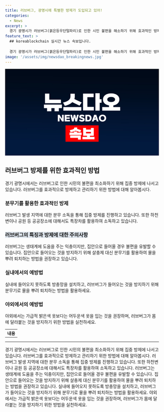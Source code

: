 ```yaml
---
title: 러브버그, 광명시에 특별한 방제가 도입되고 있어!
categories:
  - News
excerpt: >
  경기 광명시가 러브버그(붉은등우단털파리)로 인한 시민 불편을 해소하기 위해 효과적인 방제작업을 진행 중이다. 이를 위해 소독 대행업체가 지역을 나눠 분무 소독을 실시하고 있으며, 특히 하천변이나 공원 등에는 특장차를 활용해 소독하고 있다. 러브버그는 혐오스러운 외형과 짝을 지어 비행하는 특성 탓에 해충으로 오인되지만, 실제는 생태계에 도움을 주는 익충이다. 시민들은 실내에 방충망을 설치하고, 외출 시에는 어두운색 옷을 입는 등 주의가 필요하다.
feature_text: >
  ## koreablockchain 실시간 뉴스 속보입니다.

  경기 광명시가 러브버그(붉은등우단털파리)로 인한 시민 불편을 해소하기 위해 효과적인 방제작업을 진행 중이다. 이를 위해 소독 대행업체가 지역을 나눠 분무 소독을 실시하고 있으며, 특히 하천변이나 공원 등에는 특장차를 활용해 소독하고 있다. 러브버그는 혐오스러운 외형과 짝을 지어 비행하는 특성 탓에 해충으로 오인되지만, 실제는 생태계에 도움을 주는 익충이다. 시민들은 실내에 방충망을 설치하고, 외출 시에는 어두운색 옷을 입는 등 주의가 필요하다.
image: '/assets/img/newsdao_breakingnews.jpg'
---
```


<p><img src="/assets/img/newsdao_breakingnews.jpg" alt="koreablockchain 속보" /></p>

<h2 data-ke-size="size26">러브버그 방제를 위한 효과적인 방법</h2>

<p data-ke-size="size16">경기 광명시에서는 러브버그로 인한 시민의 불편을 최소화하기 위해 집중 방제에 나서고 있습니다. 러브버그를 효과적으로 방제하고 관리하기 위한 방법에 대해 알아봅시다.</p>

<h3>분무기를 활용한 효과적인 방제</h3>

<p data-ke-size="size16">러브버그 발생 지역에 대한 분무 소독을 통해 집중 방제를 진행하고 있습니다. 또한 하천변이나 공원 등 공공장소에 대해서도 특장차를 활용하여 소독하고 있습니다.</p>

<h3><b><span style="background-color: #21538527;">러브버그의 특징과 방제에 대한 주의사항</span></b></h3>

<p data-ke-size="size16">러브버그는 생태계에 도움을 주는 익충이지만, 집안으로 들어올 경우 불편을 유발할 수 있습니다. 집안으로 들어오는 것을 방지하기 위해 살충제 대신 분무기를 활용하여 물을 뿌려 퇴치하는 방법을 권장하고 있습니다.</p>

<h3>실내에서의 예방법</h3>

<p data-ke-size="size16">실내에 들어오지 못하도록 방충망을 설치하고, 러브버그가 들어오는 것을 방지하기 위해 분무기로 물을 뿌려 퇴치하는 방법을 활용하세요.</p>

<h3>야외에서의 예방법</h3>

<p data-ke-size="size16">야외에서는 가급적 밝은색 옷보다는 어두운색 옷을 입는 것을 권장하며, 러브버그가 몸에 달라붙는 것을 방지하기 위한 방법을 실천하세요.</p>

<table>
  <tbody>
    <tr>
      <td style="text-align: center; height: 17px;"><b>내용</b></td>
    </tr>
  </tbody>
</table>

<hr>

<p data-ke-size="size16">경기 광명시에서는 러브버그로 인한 시민의 불편을 최소화하기 위해 집중 방제에 나서고 있습니다. 러브버그를 효과적으로 방제하고 관리하기 위한 방법에 대해 알아봅시다. 러브버그 발생 지역에 대한 분무 소독을 통해 집중 방제를 진행하고 있습니다. 또한 하천변이나 공원 등 공공장소에 대해서도 특장차를 활용하여 소독하고 있습니다. 러브버그는 생태계에 도움을 주는 익충이지만, 집안으로 들어올 경우 불편을 유발할 수 있습니다. 집안으로 들어오는 것을 방지하기 위해 살충제 대신 분무기를 활용하여 물을 뿌려 퇴치하는 방법을 권장하고 있습니다. 실내에 들어오지 못하도록 방충망을 설치하고, 러브버그가 들어오는 것을 방지하기 위해 분무기로 물을 뿌려 퇴치하는 방법을 활용하세요. 야외에서는 가급적 밝은색 옷보다는 어두운색 옷을 입는 것을 권장하며, 러브버그가 몸에 달라붙는 것을 방지하기 위한 방법을 실천하세요.</p>

<p data-ke-size="size16">&nbsp;</p>

